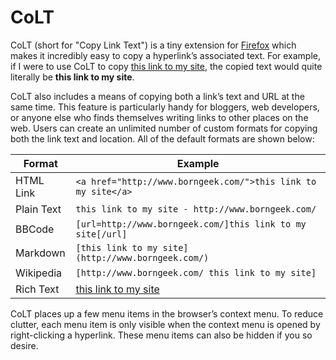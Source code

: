 # CoLT

CoLT (short for "Copy Link Text") is a tiny extension for [Firefox](http://www.mozilla.org/products/firefox/)
which makes it incredibly easy to copy a hyperlink’s associated text. For example, if I were to use CoLT to
copy [this link to my site](http://www.borngeek.com/), the copied text would quite literally be **this link
to my site**.

CoLT also includes a means of copying both a link’s text and URL at the same time. This feature is
particularly handy for bloggers, web developers, or anyone else who finds themselves writing links
to other places on the web. Users can create an unlimited number of custom formats for copying both
the link text and location. All of the default formats are shown below:

Format     | Example
---------- | -------
HTML Link  | `<a href="http://www.borngeek.com/">this link to my site</a>`
Plain Text | `this link to my site - http://www.borngeek.com/`
BBCode     | `[url=http://www.borngeek.com/]this link to my site[/url]`
Markdown   | `[this link to my site](http://www.borngeek.com/)`
Wikipedia  | `[http://www.borngeek.com/ this link to my site]`
Rich Text  | [this link to my site](http://www.borngeek.com/)

CoLT places up a few menu items in the browser’s context menu. To reduce clutter, each menu item is
only visible when the context menu is opened by right-clicking a hyperlink. These menu items can
also be hidden if you so desire.
